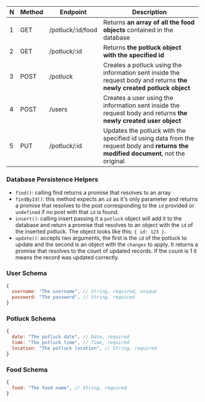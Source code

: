 | N | Method | Endpoint                | Description                                                                                                                              |
| - | ------ | ----------------------- | ---------------------------------------------------------------------------------------------------------------------------------------- |
| 1 | GET    | /potluck/:id/food            | Returns **an array of all the food objects** contained in the database                                                                   |
| 2 | GET    | /potluck/:id          | Returns **the potluck object with the specified id**                                                                                        |
| 3 | POST   | /potluck              | Creates a potluck using the information sent inside the request body and returns **the newly created potluck object**                          |
| 4 | POST   | /users              | Creates a user using the information sent inside the request body and returns **the newly created user object**                          |
| 5 | PUT    | /potluck/:id          | Updates the potluck with the specified id using data from the request body and **returns the modified document**, not the original          |

### Database Persistence Helpers

- `find()`: calling find returns a promise that resolves to an array
- `findById()`: this method expects an `id` as it's only parameter and returns a promise that resolves to the post corresponding to the `id` provided or `undefined` if no post with that `id` is found.
- `insert()`: calling insert passing it a `potluck` object will add it to the database and return a promise that resolves to an object with the `id` of the inserted potluck. The object looks like this: `{ id: 123 }`.
- `update()`: accepts two arguments, the first is the `id` of the potluck to update and the second is an object with the `changes` to apply. It returns a promise that resolves to the count of updated records. If the count is 1 it means the record was updated correctly.


### User Schema

```js
{
  username: "The username", // String, required, unique
  password: "The password", // String, required
}
```

### Potluck Schema

```js
{
  date: "The potluck date", // Date, required
  time: "The potluck time", // Time, required
  location: "The potluck location", // String, required
}
```

### Food Schema

```js
{
  food: "The food name", // String, required
}
```
